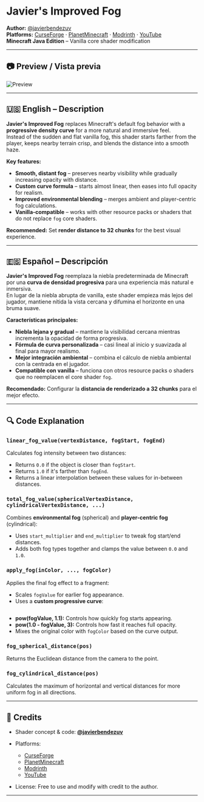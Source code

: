 # Javier's Improved Fog

**Author:** [@javierbendezuv](https://www.curseforge.com/members/javierbendezuv/projects)  
**Platforms:** [CurseForge](https://www.curseforge.com/members/javierbendezuv/projects) · [PlanetMinecraft](https://www.planetminecraft.com/member/javierbendezuv/) · [Modrinth](https://modrinth.com/user/javierbendezuv) · [YouTube](https://www.youtube.com/@resourcepacksdejavierbendezuv)  
**Minecraft Java Edition** – Vanilla core shader modification

---

## 📷 Preview / Vista previa

![Preview](https://i.imgur.com/273Er1j.png)  

---

## 🇺🇸 English – Description

**Javier's Improved Fog** replaces Minecraft's default fog behavior with a **progressive density curve** for a more natural and immersive feel.  
Instead of the sudden and flat vanilla fog, this shader starts farther from the player, keeps nearby terrain crisp, and blends the distance into a smooth haze.

**Key features:**
- **Smooth, distant fog** – preserves nearby visibility while gradually increasing opacity with distance.  
- **Custom curve formula** – starts almost linear, then eases into full opacity for realism.  
- **Improved environmental blending** – merges ambient and player-centric fog calculations.  
- **Vanilla-compatible** – works with other resource packs or shaders that do not replace `fog` core shaders.  

**Recommended:** Set **render distance to 32 chunks** for the best visual experience.

---

## 🇪🇸 Español – Descripción

**Javier's Improved Fog** reemplaza la niebla predeterminada de Minecraft por una **curva de densidad progresiva** para una experiencia más natural e inmersiva.  
En lugar de la niebla abrupta de vanilla, este shader empieza más lejos del jugador, mantiene nítida la vista cercana y difumina el horizonte en una bruma suave.

**Características principales:**
- **Niebla lejana y gradual** – mantiene la visibilidad cercana mientras incrementa la opacidad de forma progresiva.  
- **Fórmula de curva personalizada** – casi lineal al inicio y suavizada al final para mayor realismo.  
- **Mejor integración ambiental** – combina el cálculo de niebla ambiental con la centrada en el jugador.  
- **Compatible con vanilla** – funciona con otros resource packs o shaders que no reemplacen el core shader `fog`.  

**Recomendado:** Configurar la **distancia de renderizado a 32 chunks** para el mejor efecto.

---

## 🔍 Code Explanation

### `linear_fog_value(vertexDistance, fogStart, fogEnd)`
Calculates fog intensity between two distances:
- Returns `0.0` if the object is closer than `fogStart`.  
- Returns `1.0` if it's farther than `fogEnd`.  
- Returns a linear interpolation between these values for in-between distances.

### `total_fog_value(sphericalVertexDistance, cylindricalVertexDistance, ...)`
Combines **environmental fog** (spherical) and **player-centric fog** (cylindrical):
- Uses `start_multiplier` and `end_multiplier` to tweak fog start/end distances.  
- Adds both fog types together and clamps the value between `0.0` and `1.0`.  

### `apply_fog(inColor, ..., fogColor)`
Applies the final fog effect to a fragment:
- Scales `fogValue` for earlier fog appearance.  
- Uses a **custom progressive curve**:  
  ```glsl  curvedFog = pow(fogValue, 1.1) / (pow(fogValue, 1.1) + pow(1.0 - fogValue, 3));
  
* **pow(fogValue, 1.1):** Controls how quickly fog starts appearing.
* **pow(1.0 - fogValue, 3):** Controls how fast it reaches full opacity.
* Mixes the original color with `fogColor` based on the curve output.

### `fog_spherical_distance(pos)`

Returns the Euclidean distance from the camera to the point.

### `fog_cylindrical_distance(pos)`

Calculates the maximum of horizontal and vertical distances for more uniform fog in all directions.

---

## 📜 Credits

* Shader concept & code: **[@javierbendezuv](https://www.curseforge.com/members/javierbendezuv/projects)**
* Platforms:

  * [CurseForge](https://www.curseforge.com/members/javierbendezuv/projects)
  * [PlanetMinecraft](https://www.planetminecraft.com/member/javierbendezuv/)
  * [Modrinth](https://modrinth.com/user/javierbendezuv)
  * [YouTube](https://www.youtube.com/@resourcepacksdejavierbendezuv)
* License: Free to use and modify with credit to the author.

---

```
```
